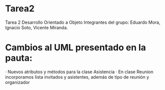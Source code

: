 # Tarea2
Tarea 2 Desarrollo Orientado a Objeto
Integrantes del grupo: Eduardo Mora, Ignacio Soto, Vicente Miranda.
# Cambios al UML presentado en la pauta:
· Nuevos atributos y métodos para la clase Asistencia
· En clase Reunion incorporamos lista invitados y asistentes, además de tipo de reunión y organizador
